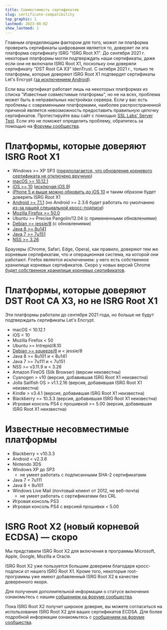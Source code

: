 ```yaml
---
title: Совместимость сертификатов
slug: certificate-compatibility
top_graphic: 1
lastmod: 2023-08-02
show_lastmod: 1
---
```



Главным определяющим фактором для того, может ли платформа проверить сертификаты шифрования является то, доверяет ли эта платформа сертификату ISRG "ISRG Root X1". До сентября 2021 г. некоторые платформы могли подтверждать наши сертификаты, даже если они не включали ISRG Root X1, поскольку они доверяли сертификату "DST Root CA X3" IdenTrust. С октября 2021 г., только те платформы, которые доверяют ISRG Root X1 подтвердят сертификаты Let's Encrypt ([за исключением Android][android-compat]).

Если ваш сертификат работает лишь на некоторых платформах из списка "Известные совместимые платформы", но не на всех, проблема может быть в неправильных настройках сервера. Если у вас есть проблемы с современными платформами, наиболее распространенной причиной является невозможность предоставить правильную цепочку сертификатов. Протестируйте ваш сайт с помощью [SSL Labs' Server Test](https://www.ssllabs.com/ssltest/). Если это не поможет определить проблему, обратитесь за помощью на [Форумы сообщества](https://community.letsencrypt.org/).

# Платформы, которые доверяют ISRG Root X1

* Windows >= XP SP3 ([предполагается, что обновление корневого сертификата не отключено вручную](https://docs.microsoft.com/en-us/previous-versions/windows/it-pro/windows-server-2008-R2-and-2008/))
* [macOS >= 10.12.1](https://twitter.com/letsencrypt/status/790960929504497665?lang=ru)
* [iOS >= 10](https://support.apple.com/en-us/HT207177) ([исключая iOS 9](https://support.apple.com/en-us/HT205205))
* [iPhone 5 и выше можно обновить до iOS 10](https://en.wikipedia.org/wiki/IPhone_5) и таким образом будет доверять ISRG Root X1
* [Android >= 7.1.1](https://android.googlesource.com/platform/system/ca-certificates/+/android-7.1.1_r15) (но Android >= 2.3.6 будет работать по умолчанию [из-за нашей специальной кросс-подписи](https://letsencrypt.org/2020/12/21/extending-android-compatibility.html))
* [Mozilla Firefox >= 50.0](https://bugzilla.mozilla.org/show_bug.cgi?id=1204656)
* Ubuntu >= Precise Pangolin/12.04 (с примененными обновлениями)
* [Debian >= jessie/8](https://packages.debian.org/jessie/all/ca-certificates/filelist) (с обновлениями)
* [Java 8 >= 8u141](https://www.oracle.com/java/technologies/javase/8u141-relnotes.html)
* [Java 7 >= 7u151](https://www.oracle.com/java/technologies/javase/7u151-relnotes.html)
* [NSS >= 3.26](https://developer.mozilla.org/en-US/docs/Mozilla/Projects/NSS/NSS_3.26_release_notes)

Браузеры (Chrome, Safari, Edge, Opera), как правило, доверяют тем же корневым сертификатам, что и операционная система, на которой они работают. Firefox является исключением: у него есть собственное хранилище корневых сертификатов. Скоро у новых версий Chrome [будет собственное хранилище корневых сертификатов][chrome-root-store].

# Платформы, которые доверяют DST Root CA X3, но не ISRG Root X1

Эти платформы работали до сентября 2021 года, но больше не будут подтверждать сертификаты Let's Encrypt.

* macOS < 10.12.1
* iOS < 10
* Mozilla Firefox < 50
* Ubuntu >= Intrepid/8.10
* [Debian >= squeeze/6](https://twitter.com/TokenScandi/status/600806080684359680) и < jessie/8
* Java 8 >= 8u101 и < 8u141
* Java 7 >= 7u111 и < 7u151
* NSS >= v3.11.9 и < 3.26
* Amazon FireOS (Silk Browser) (версии неизвестны)
* Cyanogen > v10 (версия, добавившая ISRG Root X1 неизвестна)
* Jolla Sailfish OS > v1.1.2.16 (версия, добавившая ISRG Root X1 неизвестна)
* Kindle > v3.4.1 (версия, добавившая ISRG Root X1 неизвестна)
* Blackberry >= 10.3.3 (версия, добавившая ISRG Root X1 неизвестна)
* Игровая консоль PS4 с прошивкой >= 5.00 (версия, добавившая ISRG Root X1 неизвестна)

# Известные несовместимые платформы

* Blackberry < v10.3.3
* Android < v2.3.6
* Nintendo 3DS
* Windows XP до SP3
  * не умеет работать с подписанными SHA-2 сертификатами
* Java 7 < 7u111
* Java 8 < 8u101
* Windows Live Mail (почтовый клиент от 2012, не веб-почта)
  * не умеет работать с сертификатами без CRL
* Игровая консоль PS3
* Игровая консоль PS4 с версией прошивки < 5.00

# ISRG Root X2 (новый корневой ECDSA) — скоро

Мы представили ISRG Root X2 для включения в программы Microsoft, Apple, Google, Mozilla и Oracle.

ISRG Root X2 уже пользуется большим доверием благодаря кросс-подписи от нашего ISRG Root X1. Кроме того, некоторые root-программы уже имеют добавленный ISRG Root X2 в качестве доверенного якоря.

Для получения дополнительной информации о статусе включения ознакомьтесь с нашим [собщением на форуме сообщества](https://community.letsencrypt.org/t/isrg-root-x2-submitted-to-root-programs/149385).

Пока ISRG Root X2 получит широкое доверие, вы можете согласиться на использование ISRG Root X2 для ваших сертификатов ECDSA. Для более подробной информации ознакомьтесь с [сообщением на форуме сообщества](https://community.letsencrypt.org/t/root-x2-alternate-chain-for-ecdsa-opt-in-accounts/202884).

[android-compat]: /2020/12/21/extending-android-compatibility.html

[chrome-root-store]: https://www.chromium.org/Home/chromium-security/root-ca-policy
